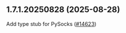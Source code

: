 ## 1.7.1.20250828 (2025-08-28)

Add type stub for PySocks ([#14623](https://github.com/python/typeshed/pull/14623))

